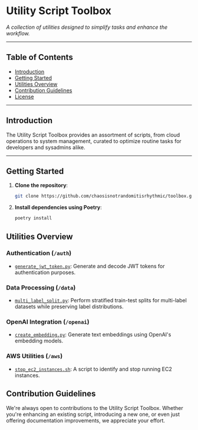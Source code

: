 # Utility Script Toolbox

*A collection of utilities designed to simplify tasks and enhance the workflow.*

---

## Table of Contents

- [Introduction](#introduction)
- [Getting Started](#getting-started)
- [Utilities Overview](#utilities-overview)
- [Contribution Guidelines](#contribution-guidelines)
- [License](#license)

---

## Introduction

The Utility Script Toolbox provides an assortment of scripts, from cloud operations to system management, curated to optimize routine tasks for developers and sysadmins alike.

---

## Getting Started

1. **Clone the repository**:
   ```bash
   git clone https://github.com/chaosisnotrandomitisrhythmic/toolbox.git
   ```

2. **Install dependencies using Poetry**:
   ```bash
   poetry install
   ```

## Utilities Overview

### Authentication (`/auth`)
- [`generate_jwt_token.py`](./auth/generate_jwt_token.py): Generate and decode JWT tokens for authentication purposes.

### Data Processing (`/data`)
- [`multi_label_split.py`](./data/multi_label_split.py): Perform stratified train-test splits for multi-label datasets while preserving label distributions.

### OpenAI Integration (`/openai`)
- [`create_embedding.py`](./openai/create_embedding.py): Generate text embeddings using OpenAI's embedding models.

### AWS Utilities (`/aws`)
- [`stop_ec2_instances.sh`](./aws/stop_ec2_instances.sh): A script to identify and stop running EC2 instances.

## Contribution Guidelines
We're always open to contributions to the Utility Script Toolbox. Whether you're enhancing an existing script, introducing a new one, or even just offering documentation improvements, we appreciate your effort.